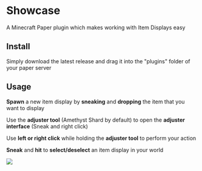 # Showcase
A Minecraft Paper plugin which makes working with Item Displays easy

## Install
Simply download the latest release and drag it into the "plugins" folder of your paper server

## Usage

**Spawn** a new item display by **sneaking** and **dropping** the item that you want to display

Use the **adjuster tool** (Amethyst Shard by default) to open the **adjuster interface** (Sneak and right click)

Use **left or right click** while holding the **adjuster tool** to perform your action

**Sneak** and **hit** to **select/deselect** an item display in your world

![](https://github.com/LeGhast/Showcase/blob/master/showcase.jpg?raw=true)
